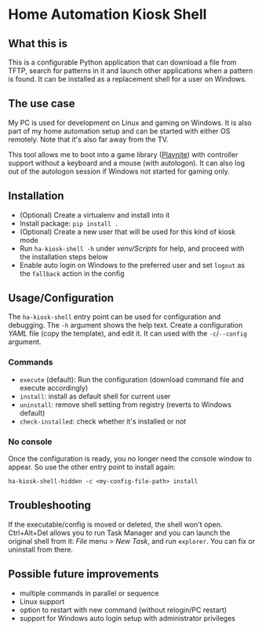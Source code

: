 # Home Automation Kiosk Shell

## What this is

This is a configurable Python application that can download a file from TFTP, search for patterns in it and launch other applications when a pattern is found. It can be installed as a replacement shell for a user on Windows.

## The use case

My PC is used for development on Linux and gaming on Windows. It is also part of my home automation setup and can be started with either OS remotely. Note that it's also far away from the TV.

This tool allows me to boot into a game library ([Playnite](https://playnite.link/)) with controller support without a keyboard and a mouse (with autologon). It can also log out of the autologon session if Windows not started for gaming only.

## Installation

* (Optional) Create a virtualenv and install into it
* Install package: `pip install .`
* (Optional) Create a new user that will be used for this kind of kiosk mode
* Run `ha-kiosk-shell -h` under _venv/Scripts_ for help, and proceed with the installation steps below
* Enable auto login on Windows to the preferred user and set `logout` as the `fallback` action in the config

## Usage/Configuration

The `ha-kiosk-shell` entry point can be used for configuration and debugging. The `-h` argument shows the help text. Create a configuration _YAML_ file (copy the template), and edit it. It can used with the `-c`/`--config` argument. 

### Commands

* `execute` (default): Run the configuration (download command file and execute accordingly)
* `install`: install as default shell for current user
* `uninstall`: remove shell setting from registry (reverts to Windows default)
* `check-installed`: check whether it's installed or not

### No console

Once the configuration is ready, you no longer need the console window to appear. So use the other entry point to install again:

```
ha-kiosk-shell-hidden -c <my-config-file-path> install
```

## Troubleshooting

If the executable/config is moved or deleted, the shell won't open. Ctrl+Alt+Del allows you to run Task Manager and you can launch the original shell from it: _File_ menu > _New Task_, and run `explorer`. You can fix or uninstall from there.

## Possible future improvements

* multiple commands in parallel or sequence
* Linux support
* option to restart with new command (without relogin/PC restart)
* support for Windows auto login setup with administrator privileges
